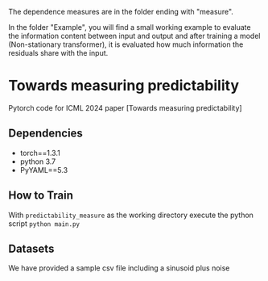 The dependence measures are in the folder ending with "measure".

In the folder "Example", you will find a small working example to evaluate the information content between input and output and after training a model (Non-stationary transformer), it is evaluated how much information the residuals share with the input.

# Towards measuring predictability
Pytorch code for ICML 2024 paper [Towards measuring predictability]

Dependencies
--------------
* torch==1.3.1
* python 3.7
* PyYAML==5.3


How to Train
-------------

With ```predictability_measure``` as the working directory execute the python script
```python main.py```


Datasets
------------
We have provided a sample csv file including a sinusoid plus noise


